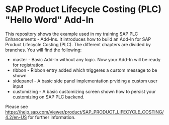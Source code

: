 # SAP Product Lifecycle Costing (PLC) "Hello Word" Add-In
This repository shows the example used in my training SAP PLC Enhancements - Add-Ins. It introduces how to build an Add-In for SAP Product Lifecycle Costing (PLC). The different chapters are divided by branches. You will find the following:

* master - Basic Add-In without any logic. Now your Add-In will be ready for registration.
* ribbon - Ribbon entry added which triggeres a custom message to be shown
* sidepanel - A basic side panel implementation prviding a custom user input
* customizing - A basic customizing screen shown how to persist your customizing on SAP PLC backend.

Please see https://help.sap.com/viewer/product/SAP_PRODUCT_LIFECYCLE_COSTING/4.2/en-US for further information.
